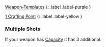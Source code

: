 
[Weapon-Templates](Game/Weapon-Templates)
{: .label .label-purple }

[1 Crafting Point](Game/Designing-Weapons#Crafting%20Points)
{: .label .label-yellow }

### Multiple Shots
If your weapon has [Capacity](Game/Core/Blocks/Capacity) it has 3 additional.